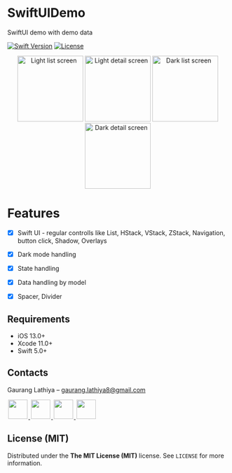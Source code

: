 # SwiftUIDemo
SwiftUI demo with demo data

[![Swift Version][swift-image]][swift-url]
[![License][license-image]][license-url]

<p align="center">
  <img src="https://i.imgur.com/YMgWpgi.png" alt="Light list screen" width="150" />
  <img src="https://i.imgur.com/VSGhaea.png" alt="Light detail screen" width="150" />
  <img src="https://i.imgur.com/Ozlf1hY.png" alt="Dark list screen" width="150" />
  <img src="https://i.imgur.com/YUHxz4t.png" alt="Dark detail screen" width="150" />
</p>

# Features

- [x] Swift UI - regular controlls like List, HStack, VStack, ZStack, Navigation, button click, Shadow, Overlays
- [x] Dark mode handling
- [x] State handling
- [x] Data handling by model
- [x] Spacer, Divider


## Requirements

- iOS 13.0+
- Xcode 11.0+
- Swift 5.0+


## Contacts

Gaurang Lathiya  – gaurang.lathiya8@gmail.com

<a href="https://github.com/Gaurang311">
<img src="https://cloud.githubusercontent.com/assets/1567433/6521218/9c7e2502-c378-11e4-9431-c7255cf39577.png" height="44" hspace="2"/>
</a>
<a href="https://twitter.com/gaurang311">
<img src="https://cloud.githubusercontent.com/assets/1567433/6521243/fb085da4-c378-11e4-973e-1eeeac4b5ba5.png" height="44" hspace="2"/>
</a>
<a href="www.linkedin.com/in/gaurang-lathiya-91b60540">
<img src="https://cloud.githubusercontent.com/assets/1567433/6521256/20247bc2-c379-11e4-8e9e-417123debb8c.png" height="44" hspace="2"/>
<a href="https://stackoverflow.com/users/1298362/g212gs?tab=profile">
<img src="https://i.imgur.com/8Px7JnN.png" height="44" hspace="2"/>
</a>


## License (MIT)

Distributed under the **The MIT License (MIT)** license. See ``LICENSE`` for more information.

[swift-image]: https://img.shields.io/badge/swift-5-orange.svg
[swift-url]: https://swift.org/
[license-image]: https://img.shields.io/badge/License-MIT-blue.svg
[license-url]: https://www.connect.social/
